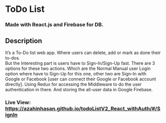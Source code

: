 # ToDo List

### Made with React.js and Firebase for DB.

## Description
It’s a To-Do list web app. Where users can delete, add or mark as done their to-dos.  
But the Interesting part is users have to Sign-In/Sign-Up fast. There are 3 options for these two actions. Which are the Normal Manual user Login option where have to Sign-Up for this one, other two are Sign-In with Google or Facebook [user can connect their Google or Facebook account directly]. Using Redux for accessing the Middleware to do the user authentication in there. And storing the all-user data in Google Firebase.

### Live View: https://azahinhasan.github.io/todoListV2_React_withAuth/#/SignIn
